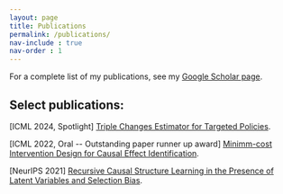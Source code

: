 ```yaml
---
layout: page
title: Publications
permalink: /publications/
nav-include : true
nav-order : 1
---
```


For a complete list of my publications, see my [Google Scholar page](https://scholar.google.com/citations?user=-kNnS1AAAAAJ&hl=en).

## Select publications:

[ICML 2024, Spotlight] [Triple Changes Estimator for Targeted Policies](https://icml.cc/virtual/2024/poster/32647).

[ICML 2022, Oral -- Outstanding paper runner up award] [Minimm-cost Intervention Design for Causal Effect Identification](https://icml.cc/virtual/2022/oral/17380).

[NeurIPS 2021] [Recursive Causal Structure Learning in the Presence of Latent Variables and Selection Bias](https://proceedings.neurips.cc/paper/2021/hash/53edebc543333dfbf7c5933af792c9c4-Abstract.html).

